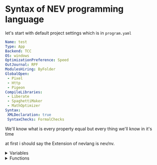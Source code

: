# Syntax of NEV programming language 

let's start with default project settings which is in `program.yaml`
```yaml
Name: test
Type: App
Backend: TCC
OS: windows
OptimizationPreference: Speed
OutJournal: RPF
ModulesHiring: ByFolder
GlobalOpen:
 - Pixel
 - Http
 - Pigeon
CompileLibraries:
 - Liberate
 - SpaghettiMaker
 - MathOptimizer
Syntax:
 XMLDeclaration: true
 SyntaxChecks: FormalChecks
```
We'll know what is every property equal but every thing we'll know in it's time

at first i should say the Extension of nevlang is nev/nv.
<details>
<summary>Variables</summary>

## Variables and Data types
nev supports a big range of variables types let's learn it


### Read-Only variables
Nevlang is immutable by default so let's start with immutable variables
To declare an immutable variable u should use `val` keyword and it refrence to "value"
For example:
```nev
val fingers = 5  // There are 5 finger in every hand
val legs = 2     // Every human has 2 legs
```


### Mutable variables
You should declare any variables immutable using `val` but only if necessary use `var` keyword to make it mutable
For example:
```nev
var customers = 77   // There are mutable number of customers
var contributors = 2   // There are mutable number of contributors
```


#### Nullable variables
Nev is null safety programming language to declare nullable mutable variable u should use `?` after datatype or `var` keyword if you didn't set a variable type
For example:
```nev
var age: u8? = 25
var? name = "ahmed"
```


### Datatypes
Nev support a range of types of variables.

So let's start with easy and simple types that the compiler will specify the type of variables to it if u didn't
| Type   | Length |
| ------ | ------ |
| `num`  | auto   |
| `str`  | auto   |
| `char` | 1-byte |
| `bool` | 1-bit  |

`num` type isn't performance choice and it makes calculations slow and `FormalChecks` mode will warn you if you used it so let's start with static-length numeric types
| Signed | Unsigned | Float  | Complex      | Length  |
| ------ | -------- | ------ | ------------ | ------- |
| `i8`   | `u8`     | ...... | ............ | 1-byte  |
| `i16`  | `u16`    | `f16`  | ............ | 2-byte  |
| `i32`  | `u32`    | `f32`  | `complex32`  | 4-byte  |
| `i64`  | `u64`    | `f64`  | `complex64`  | 8-byte  |


To specify the type of the variable you should write it after color that is after the variable's name.
For examples:
```nev
val intger: i32 = 256
val float: f64 = 256
```


### Dynamic types
Nev supports also dynamic types but not recommended to use it. and it is added to introp some languages. you can use it by `let` keyword and it doesn't works in FormalChecks mode
For example: 
```nev
let i = "name"
i = 5
```

<details>
<summary>String</summary>

## str and its functions

</details>

</details>


<details>
<summary>Functions</summary>

## Functions and FP
Nev supports a range of FP features lets know it together


### Higher-order function
In functional programming, a higher-order function is a function that can accept other functions as arguments, return functions, or both. They enable abstraction, composition, and the creation of more flexible and reusable code.

#### How to declare a scope
There is a 2 types of scope in nev the first one wich is curly-brackets scope and the second one is single-line scope using `->` and if you using that scope in function that return a value you will write a value directly after `->` without `return` keyword. 

#### How to declare a function
The syntax of declare a function is 
fun `keyword` + name of function + scope
and you can specify arguments and type of function using type color after function name than type than arguments between brackets like
`fun + function_name + : + function_type + ( + arguments + ) + scope`
For Example:
```nev
fun number: i32 -> 50
fun double: i32(x: i32) -> x * 2
fun sum: i32(x: i32, y: i32) -> x + y
fun main {
    print_line(number())
    print_line(double(number()))
    print_line(double(number()), number())
}
```
output:
```
50
100
150
```
Note that should know that `fun + name of function + colon + function type + open bracket + arguments + close bracket` if the type and name of function or variable and scope is a value of it.

#### Function as an Argument
This approach involves passing a function (callback) as an argument to another function.The receiving function can then execute the callback, enabling flexible and customizable behavior.
```nev
fun print_output: (fun fn: i32(i32), val: i32) { 
    print(`The output is: ${fn(val)}`); 
} 
  
fun square: i32(x: i32) -> x * x

fun main -> print_output(square, 5)
```
output:
```
25
```

#### Functions as Return Values

```nev
fun multiplier: fun(f: i32) ->
	fun (x: i32) {
		return x * f
	}

fun main {
    fun double = multiplier(2)
    fun triple = multiplier(3)

    print_line(double(5));
    print_line(triple(5));
}
```
output:
```
10
15
```
</details>

